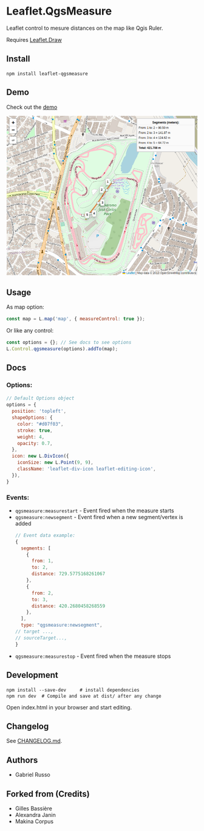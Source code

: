 Leaflet.QgsMeasure
======================

Leaflet control to mesure distances on the map like Qgis Ruler.

Requires [Leaflet.Draw](https://github.com/leaflet/Leaflet.Draw#readme)

Install
-------

```shell
npm install leaflet-qgsmeasure
```

Demo
-------
Check out the [demo](https://gabriel-russo.github.io/Leaflet.QgsMeasure/example/)

![](docs/images/example_screenshot.png)

Usage
-----

As map option:

```js
const map = L.map('map', { measureControl: true });
```

Or like any control:

```js
const options = {}; // See docs to see options
L.Control.qgsmeasure(options).addTo(map);
```

## Docs

### Options:
```javascript
// Default Options object
options = {
  position: 'topleft',
  shapeOptions: {
    color: "#d07f03",
    stroke: true,
    weight: 4,
    opacity: 0.7,
  },
  icon: new L.DivIcon({
    iconSize: new L.Point(9, 9),
    className: 'leaflet-div-icon leaflet-editing-icon',
  }),
}
```

### Events:

* `qgsmeasure:measurestart` - Event fired when the measure starts
* `qgsmeasure:newsegment` - Event fired when a new segment/vertex is added
  ```javascript
  // Event data example:
  {
    segments: [
      {
        from: 1,
        to: 2,
        distance: 729.5775168261067
      },
      {
        from: 2,
        to: 3,
        distance: 420.2680458268559
      },
    ],
    type: "qgsmeasure:newsegment",
  // target ...,
  // sourceTarget...,
  }
  ```
* `qgsmeasure:measurestop` - Event fired when the measure stops

Development
-----------

```shell
npm install --save-dev     # install dependencies
npm run dev  # Compile and save at dist/ after any change
```

Open index.html in your browser and start editing.

Changelog
---------

See [CHANGELOG.md](./CHANGELOG.md).

Authors
-------
* Gabriel Russo

Forked from (Credits)
-------

* Gilles Bassière
* Alexandra Janin
* Makina Corpus
